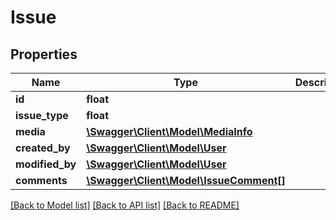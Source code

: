 # Issue

## Properties
Name | Type | Description | Notes
------------ | ------------- | ------------- | -------------
**id** | **float** |  | [optional] 
**issue_type** | **float** |  | [optional] 
**media** | [**\Swagger\Client\Model\MediaInfo**](MediaInfo.md) |  | [optional] 
**created_by** | [**\Swagger\Client\Model\User**](User.md) |  | [optional] 
**modified_by** | [**\Swagger\Client\Model\User**](User.md) |  | [optional] 
**comments** | [**\Swagger\Client\Model\IssueComment[]**](IssueComment.md) |  | [optional] 

[[Back to Model list]](../../README.md#documentation-for-models) [[Back to API list]](../../README.md#documentation-for-api-endpoints) [[Back to README]](../../README.md)

